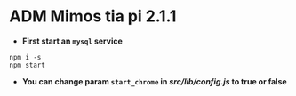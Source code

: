 # **ADM Mimos tia pi 2.1.1**

- **First start an ```mysql``` service**

```batch
npm i -s
npm start
```

- **You can change param ```start_chrome``` in *src/lib/__config.js__* to true or false**
